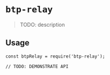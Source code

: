 # `btp-relay`

> TODO: description

## Usage

```
const btpRelay = require('btp-relay');

// TODO: DEMONSTRATE API
```
